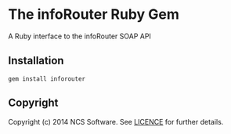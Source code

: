 # The infoRouter Ruby Gem

A Ruby interface to the infoRouter SOAP API

## Installation
    gem install inforouter

## Copyright

Copyright (c) 2014 NCS Software.
See [LICENCE][] for further details.

[licence]: LICENCE.md
